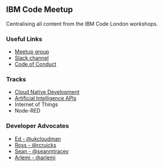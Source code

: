 ## IBM Code Meetup

Centralising all content from the IBM Code London workshops.

### Useful Links

- [Meetup group](https://www.meetup.com/IBM-Code-London/ "Meetup landing page")
- [Slack channel](http://ibm.biz/slack-code-ldn "Slack channel")
- [Code of Conduct](https://github.com/arlemi/IBMCode_London/blob/master/code-of-conduct.md "Code of Conduct")

### Tracks

- [Cloud Native Development](https://github.com/edshee/CNDWorkshops)
- [Artificial Intelligence APIs](https://github.com/arlemi/AI_APIs_Workshops)
- Internet of Things
- Node-RED

### Developer Advocates

- [Ed - @ukcloudman](https://twitter.com/ukcloudman)
- [Ross - @rcruicks](https://twitter.com/rcruicks)
- [Sean - @seanmtracey](https://twitter.com/seanmtracey)
- [Arlemi - @arlemi](https://twitter.com/arlemi)
